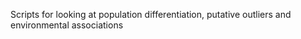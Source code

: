 Scripts for looking at population differentiation, putative outliers and environmental associations



